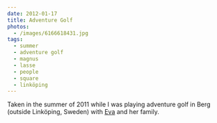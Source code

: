 ```yaml
---
date: 2012-01-17
title: Adventure Golf
photos:
  - /images/6166618431.jpg
tags:
  - summer
  - adventure golf
  - magnus
  - lasse
  - people
  - square
  - linköping
---
```


Taken in the summer of 2011 while I was playing adventure golf in Berg (outside Linköping, Sweden) with [Eva](http://log.brusman.net) and her family.

